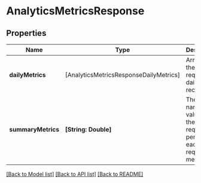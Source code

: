 # AnalyticsMetricsResponse

## Properties
Name | Type | Description | Notes
------------ | ------------- | ------------- | -------------
**dailyMetrics** | [AnalyticsMetricsResponseDailyMetrics] | Array with the requested daily metric records | [optional] 
**summaryMetrics** | **[String: Double]** | The metric name and value over the requested period for each requested metric | [optional] 

[[Back to Model list]](../README.md#documentation-for-models) [[Back to API list]](../README.md#documentation-for-api-endpoints) [[Back to README]](../README.md)


